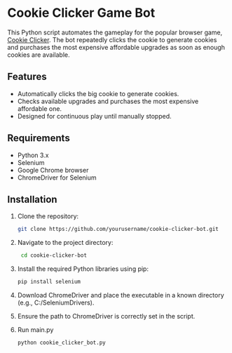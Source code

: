 #  Cookie Clicker Game Bot

This Python script automates the gameplay for the popular browser game, [Cookie Clicker](https://orteil.dashnet.org/cookieclicker/). The bot repeatedly clicks the cookie to generate cookies and purchases the most expensive affordable upgrades as soon as enough cookies are available.

## Features

- Automatically clicks the big cookie to generate cookies.
- Checks available upgrades and purchases the most expensive affordable one.
- Designed for continuous play until manually stopped.

## Requirements

- Python 3.x
- Selenium
- Google Chrome browser
- ChromeDriver for Selenium

## Installation

1. Clone the repository:

   ```bash
   git clone https://github.com/yourusername/cookie-clicker-bot.git

2. Navigate to the project directory:
   ```bash
    cd cookie-clicker-bot

3. Install the required Python libraries using pip:
   ```bash
   pip install selenium

4. Download ChromeDriver and place the executable in a known directory (e.g., C:/SeleniumDrivers).

5. Ensure the path to ChromeDriver is correctly set in the script.

6. Run main.py
   ```bash
   python cookie_clicker_bot.py
